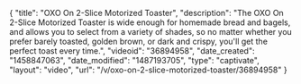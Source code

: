 {
    "title": "OXO On 2-Slice Motorized Toaster",
    "description": "The OXO On 2-Slice Motorized Toaster is wide enough for homemade bread and bagels, and allows you to select from a variety of shades, so no matter whether you prefer barely toasted, golden brown, or dark and crispy, you'll get the perfect toast every time.",
    "videoid": "36894958",
    "date_created": "1458847063",
    "date_modified": "1487193705",
    "type": "captivate",
    "layout": "video",
    "url": "\/v\/oxo-on-2-slice-motorized-toaster\/36894958"
}